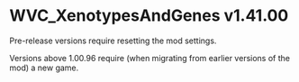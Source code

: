 # WVC_XenotypesAndGenes v1.41.00
 
Pre-release versions require resetting the mod settings.

Versions above 1.00.96 require (when migrating from earlier versions of the mod) a new game.